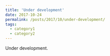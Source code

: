 ```yaml
---
title: 'Under development'
date: 2017-10-24
permalink: /posts/2017/10/under-development/
tags:  
  - category1
  - category2
---
```


Under development.
